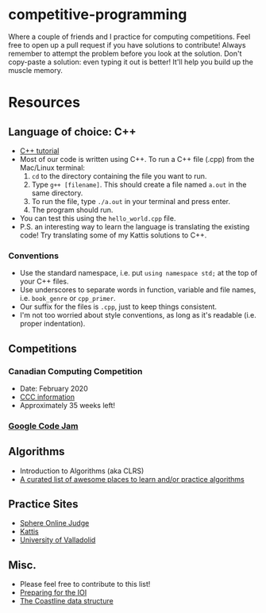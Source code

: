 # competitive-programming
Where a couple of friends and I practice for computing competitions. Feel free to open up a pull request if you have solutions to contribute! Always remember to attempt the problem before you look at the solution. Don't copy-paste a solution: even typing it out is better! It'll help you build up the muscle memory.

# Resources

## Language of choice: C++
- [C++ tutorial](http://www.cplusplus.com/doc/tutorial/)
- Most of our code is written using C++. To run a C++ file (.cpp) from the Mac/Linux terminal:
  1. `cd` to the directory containing the file you want to run.
  2. Type `g++ [filename]`. This should create a file named `a.out` in the same directory.
  3. To run the file, type `./a.out` in your terminal and press enter.
  4. The program should run.
- You can test this using the `hello_world.cpp` file.
- P.S. an interesting way to learn the language is translating the existing code! Try translating some of my Kattis solutions to C++.

### Conventions
- Use the standard namespace, i.e. put `using namespace std;` at the top of your C++ files.
- Use underscores to separate words in function, variable and file names, i.e. `book_genre` or `cpp_primer`.
- Our suffix for the files is `.cpp`, just to keep things consistent.
- I'm not too worried about style conventions, as long as it's readable (i.e. proper indentation).

## Competitions

### Canadian Computing Competition
- Date: February 2020
- [CCC information](https://cemc.uwaterloo.ca/contests/computing.html)
- Approximately 35 weeks left!

### [Google Code Jam](https://codingcompetitions.withgoogle.com/codejam)


## Algorithms
- Introduction to Algorithms (aka CLRS)
- [A curated list of awesome places to learn and/or practice algorithms](https://github.com/tayllan/awesome-algorithms#readme)

## Practice Sites
- [Sphere Online Judge](https://www.spoj.com/)
- [Kattis](https://open.kattis.com/)
- [University of Valladolid](https://uva.onlinejudge.org/)
## Misc.
- Please feel free to contribute to this list!
- [Preparing for the IOI](https://www.quora.com/How-does-one-prepare-for-the-IOI-Aiming-for-gold)
- [The Coastline data structure](https://www.quora.com/What-is-Coastline-data-structure)

